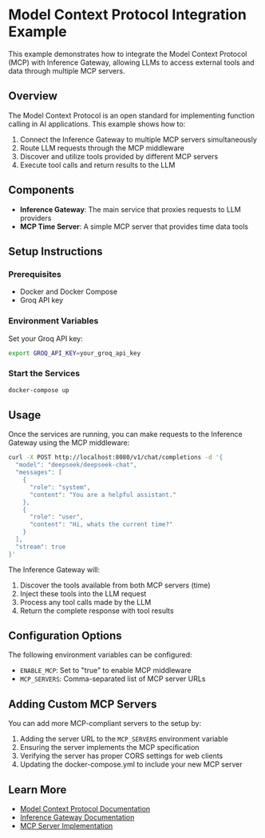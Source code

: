 # Model Context Protocol Integration Example

This example demonstrates how to integrate the Model Context Protocol (MCP) with Inference Gateway, allowing LLMs to access external tools and data through multiple MCP servers.

## Overview

The Model Context Protocol is an open standard for implementing function calling in AI applications. This example shows how to:

1. Connect the Inference Gateway to multiple MCP servers simultaneously
2. Route LLM requests through the MCP middleware
3. Discover and utilize tools provided by different MCP servers
4. Execute tool calls and return results to the LLM

## Components

- **Inference Gateway**: The main service that proxies requests to LLM providers
- **MCP Time Server**: A simple MCP server that provides time data tools

## Setup Instructions

### Prerequisites

- Docker and Docker Compose
- Groq API key

### Environment Variables

Set your Groq API key:

```bash
export GROQ_API_KEY=your_groq_api_key
```

### Start the Services

```bash
docker-compose up
```

## Usage

Once the services are running, you can make requests to the Inference Gateway using the MCP middleware:

```bash
curl -X POST http://localhost:8080/v1/chat/completions -d '{
  "model": "deepseek/deepseek-chat",
  "messages": [
    {
      "role": "system",
      "content": "You are a helpful assistant."
    },
    {
      "role": "user",
      "content": "Hi, whats the current time?"
    }
  ],
  "stream": true
}'
```

The Inference Gateway will:

1. Discover the tools available from both MCP servers (time)
2. Inject these tools into the LLM request
3. Process any tool calls made by the LLM
4. Return the complete response with tool results

## Configuration Options

The following environment variables can be configured:

- `ENABLE_MCP`: Set to "true" to enable MCP middleware
- `MCP_SERVERS`: Comma-separated list of MCP server URLs

## Adding Custom MCP Servers

You can add more MCP-compliant servers to the setup by:

1. Adding the server URL to the `MCP_SERVERS` environment variable
2. Ensuring the server implements the MCP specification
3. Verifying the server has proper CORS settings for web clients
4. Updating the docker-compose.yml to include your new MCP server

## Learn More

- [Model Context Protocol Documentation](https://modelcontextprotocol.github.io/)
- [Inference Gateway Documentation](https://github.com/inference-gateway/inference-gateway)
- [MCP Server Implementation](https://github.com/modelcontextprotocol/server)
